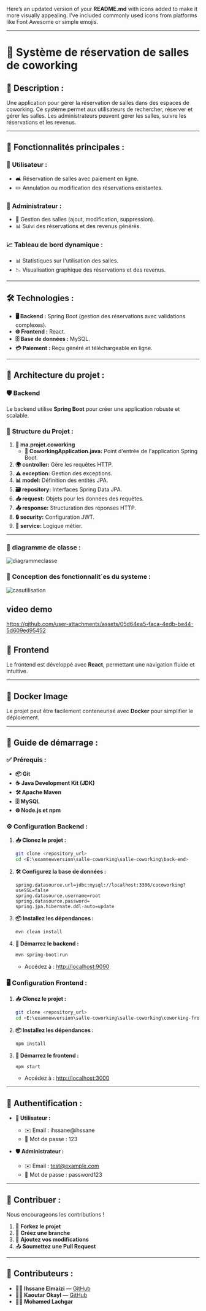 Here’s an updated version of your **README.md** with icons added to make it more visually appealing. I’ve included commonly used icons from platforms like Font Awesome or simple emojis. 

---

# 🚀 **Système de réservation de salles de coworking**  

## 📄 **Description :**  
Une application pour gérer la réservation de salles dans des espaces de coworking. Ce système permet aux utilisateurs de rechercher, réserver et gérer les salles. Les administrateurs peuvent gérer les salles, suivre les réservations et les revenus.  

---

## 🌟 **Fonctionnalités principales :**  

### 👤 **Utilisateur :**  
- 🛋️ Réservation de salles avec paiement en ligne.  
- ✏️ Annulation ou modification des réservations existantes.  

### 🔑 **Administrateur :**  
- 🏢 Gestion des salles (ajout, modification, suppression).  
- 📊 Suivi des réservations et des revenus générés.  

### 📈 **Tableau de bord dynamique :**  
- 📊 Statistiques sur l'utilisation des salles.  
- 📉 Visualisation graphique des réservations et des revenus.  

---

## 🛠️ **Technologies :**  
- **🖥️ Backend :** Spring Boot (gestion des réservations avec validations complexes).  
- **🌐 Frontend :** React.  
- **🗄️ Base de données :** MySQL.  
- **💳 Paiement :** Reçu généré et téléchargeable en ligne.  

---

## 📂 **Architecture du projet :**  

### 🛡️ **Backend**  
Le backend utilise **Spring Boot** pour créer une application robuste et scalable.  

### 📑 **Structure du Projet :**  
1. **📌 ma.projet.coworking**  
   - **🚀 CoworkingApplication.java:** Point d'entrée de l'application Spring Boot.  
2. **🌍 controller:** Gère les requêtes HTTP.  
3. **⚠️ exception:** Gestion des exceptions.  
4. **📊 model:** Définition des entités JPA.  
5. **🗃️ repository:** Interfaces Spring Data JPA.  
6. **📥 request:** Objets pour les données des requêtes.  
7. **📤 response:** Structuration des réponses HTTP.  
8. **🔒 security:** Configuration JWT.  
9. **🧠 service:** Logique métier.  

---


### 📑 **diagramme de classe :**  
![diagrammeclasse](https://github.com/user-attachments/assets/13feee87-35d6-4c68-a43a-8ebea8fb0644)




### 📑 **Conception des fonctionnalit´es du systeme :** 

![casutilisation](https://github.com/user-attachments/assets/0ba79d89-2720-46dd-8163-305813bb5649)

## **video demo**


https://github.com/user-attachments/assets/05d64ea5-faca-4edb-be44-5d609ed95452



## 🎨 **Frontend**  
Le frontend est développé avec **React**, permettant une navigation fluide et intuitive.  

---

## 🐳 **Docker Image**  
Le projet peut être facilement conteneurisé avec **Docker** pour simplifier le déploiement.  

---

## 🚀 **Guide de démarrage :**  

### ✅ **Prérequis :**  
- **📦 Git**  
- **☕ Java Development Kit (JDK)**  
- **🛠️ Apache Maven**  
- **🗄️ MySQL**  
- **🌐 Node.js et npm**  

### ⚙️ **Configuration Backend :**  
1. **📥 Clonez le projet :**  
   ```bash
   git clone <repository_url>
   cd <E:\examnewversion\salle-coworking\salle-coworking\back-end>
   ```
2. **🛠️ Configurez la base de données :**  
   ```properties
   spring.datasource.url=jdbc:mysql://localhost:3306/cocoworking?useSSL=false
   spring.datasource.username=root
   spring.datasource.password=
   spring.jpa.hibernate.ddl-auto=update 
   ```
3. **📦 Installez les dépendances :**  
   ```bash
   mvn clean install
   ```
4. **🚀 Démarrez le backend :**  
   ```bash
   mvn spring-boot:run
   ```
   - Accédez à : [http://localhost:9090](http://localhost:9090)  

### 🖥️ **Configuration Frontend :**  
1. **📥 Clonez le projet :**  
   ```bash
   git clone <repository_url>
   cd <E:\examnewversion\salle-coworking\salle-coworking\coworking-frontend>
   ```
2. **📦 Installez les dépendances :**  
   ```bash
   npm install
   ```
3. **🚀 Démarrez le frontend :**  
   ```bash
   npm start
   ```
   - Accédez à : [http://localhost:3000](http://localhost:3000)  

---

## 🔐 **Authentification :**  

- **👤 Utilisateur :**  
   - ✉️ Email : ihssane@ihssane  
   - 🔑 Mot de passe : 123  

- **🛡️ Administrateur :**  
   - ✉️ Email : test@example.com  
   - 🔑 Mot de passe : password123  

---


## 🤝 **Contribuer :**  
Nous encourageons les contributions !  

1. 🍴 **Forkez le projet**  
2. 🌱 **Créez une branche**  
3. 📝 **Ajoutez vos modifications**  
4. 📤 **Soumettez une Pull Request**  

---

## 👥 **Contributeurs :**  

- 🧑‍💻 **Ihssane Elmaizi** — [GitHub](https://github.com/Ihssanf)  
- 👩‍💻 **Kaoutar Okayl** — [GitHub](https://github.com/votre-lien-github-kaoutar)  
- 👨‍💻 **Mohamed Lachgar**  

